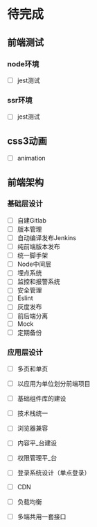# 待完成

## 前端测试

### node环境
- [ ] jest测试

### ssr环境
- [ ] jest测试

## css3动画
- [ ] animation


## 前端架构

### 基础层设计
- [ ] 自建Gitlab
- [ ] 版本管理
- [ ] 自动编译发布Jenkins
- [ ] 纯前端版本发布
- [ ] 统一脚手架
- [ ] Node中间层
- [ ] 埋点系统
- [ ] 监控和报警系统
- [ ] 安全管理
- [ ] Eslint
- [ ] 灰度发布
- [ ] 前后端分离
- [ ] Mock
- [ ] 定期备份

### 应用层设计
- [ ] 多页和单页
- [ ] 以应用为单位划分前端项目
- [ ] 基础组件库的建设
- [ ] 技术栈统一
- [ ] 浏览器兼容
- [ ] 内容平_台建设
- [ ] 权限管理平_台
- [ ] 登录系统设计（单点登录）
- [ ] CDN
- [ ] 负载均衡
- [ ] 多端共用一套接口



